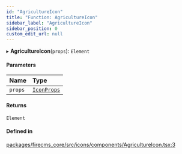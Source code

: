 ```yaml
---
id: "AgricultureIcon"
title: "Function: AgricultureIcon"
sidebar_label: "AgricultureIcon"
sidebar_position: 0
custom_edit_url: null
---
```


▸ **AgricultureIcon**(`props`): `Element`

#### Parameters

| Name | Type |
| :------ | :------ |
| `props` | [`IconProps`](../types/IconProps.md) |

#### Returns

`Element`

#### Defined in

[packages/firecms_core/src/icons/components/AgricultureIcon.tsx:3](https://github.com/FireCMSco/firecms/blob/d45f3739/packages/firecms_core/src/icons/components/AgricultureIcon.tsx#L3)
